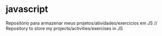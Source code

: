 # javascript
Repositório para armazenar meus projetos/atividades/exercicios em JS // Repository to store my projects/activities/exercises in JS
